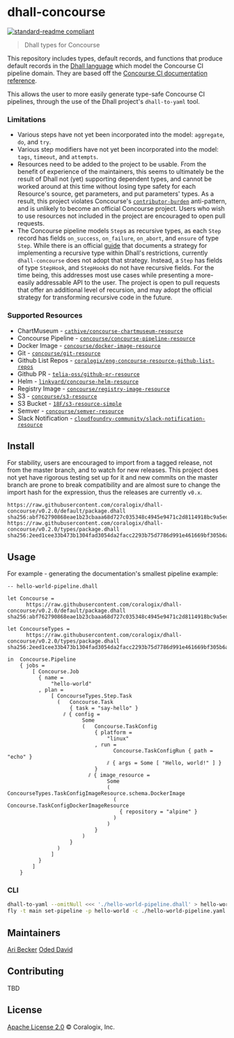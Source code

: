 # dhall-concourse

[![standard-readme compliant](https://img.shields.io/badge/readme%20style-standard-brightgreen.svg?style=flat-square)](https://github.com/RichardLitt/standard-readme)

> Dhall types for Concourse

This repository includes types, default records, and functions that produce default records in the [Dhall language](https://github.com/dhall-lang/dhall-lang) which model the Concourse CI pipeline domain. They are based off the [Concourse CI documentation reference](https://concourse-ci.org/pipelines.html).

This allows the user to more easily generate type-safe Concourse CI pipelines, through the use of the Dhall project's `dhall-to-yaml` tool.

### Limitations
* Various steps have not yet been incorporated into the model: `aggregate`, `do`, and `try`.
* Various step modifiers have not yet been incorporated into the model: `tags`, `timeout`, and `attempts`.
* Resources need to be added to the project to be usable. From the benefit of experience of the maintainers, this seems to ultimately be the result of Dhall not (yet) supporting dependent types, and cannot be worked around at this time without losing type safety for each Resource's source, get parameters, and put parameters' types. As a result, this project violates Concourse's [`contributor-burden`](https://github.com/concourse/concourse/wiki/Anti-Patterns#contributor-burden) anti-pattern, and is unlikely to become an official Concourse project. Users who wish to use resources not included in the project are encouraged to open pull requests.
* The Concourse pipeline models `Step`s as recursive types, as each `Step` record has fields `on_success`, `on_failure`, `on_abort`, and `ensure` of type `Step`. While there is an official [guide](https://github.com/dhall-lang/dhall-lang/wiki/How-to-translate-recursive-code-to-Dhall) that documents a strategy for implementing a recursive type within Dhall's restrictions, currently `dhall-concourse` does not adopt that strategy. Instead, a `Step` has fields of type `StepHook`, and `StepHook`s do not have recursive fields. For the time being, this addresses most use cases while presenting a more-easily addressable API to the user. The project is open to pull requests that offer an additional level of recursion, and may adopt the official strategy for transforming recursive code in the future.

### Supported Resources
* ChartMuseum - [`cathive/concourse-chartmuseum-resource`](https://github.com/cathive/concourse-chartmuseum-resource)
* Concourse Pipeline - [`concourse/concourse-pipeline-resource`](https://github.com/concourse/concourse-pipeline-resource)
* Docker Image - [`concourse/docker-image-resource`](https://github.com/concourse/docker-image-resource)
* Git - [`concourse/git-resource`](https://github.com/concourse/git-resource)
* Github List Repos - [`coralogix/eng-concourse-resource-github-list-repos`](https://github.com/coralogix/eng-concourse-resource-github-list-repos)
* Github PR - [`telia-oss/github-pr-resource`](https://github.com/telia-oss/github-pr-resource)
* Helm - [`linkyard/concourse-helm-resource`](https://github.com/linkyard/concourse-helm-resource)
* Registry Image - [`concourse/registry-image-resource`](https://github.com/concourse/registry-image-resource)
* S3 - [`concourse/s3-resource`](https://github.com/concourse/s3-resource)
* S3 Bucket - [`18F/s3-resource-simple`](https://github.com/18F/s3-resource-simple)
* Semver - [`concourse/semver-resource`](https://github.com/concourse/semver-resource)
* Slack Notification - [`cloudfoundry-community/slack-notification-resource`](https://github.com/cloudfoundry-community/slack-notification-resource)

## Install
For stability, users are encouraged to import from a tagged release, not from the master branch, and to watch for new releases. This project does not yet have rigorous testing set up for it and new commits on the master branch are prone to break compatibility and are almost sure to change the import hash for the expression, thus the releases are currently `v0.x`.
```
https://raw.githubusercontent.com/coralogix/dhall-concourse/v0.2.0/default/package.dhall sha256:abf762790868eae1b23cbaaa68d727c035348c4945e9471c2d8114918bc9a5ed
https://raw.githubusercontent.com/coralogix/dhall-concourse/v0.2.0/types/package.dhall sha256:2eed1cee33b473b1304fad3054da2facc2293b75d7786d991e461669bf305b6a
```

## Usage
For example - generating the documentation's smallest pipeline example:
```dhall
-- hello-world-pipeline.dhall

let Concourse =
      https://raw.githubusercontent.com/coralogix/dhall-concourse/v0.2.0/default/package.dhall sha256:abf762790868eae1b23cbaaa68d727c035348c4945e9471c2d8114918bc9a5ed

let ConcourseTypes =
      https://raw.githubusercontent.com/coralogix/dhall-concourse/v0.2.0/types/package.dhall sha256:2eed1cee33b473b1304fad3054da2facc2293b75d7786d991e461669bf305b6a

in  Concourse.Pipeline
    { jobs =
        [ Concourse.Job
          { name =
              "hello-world"
          , plan =
              [ ConcourseTypes.Step.Task
                (   Concourse.Task
                    { task = "say-hello" }
                  ⫽ { config =
                        Some
                        (   Concourse.TaskConfig
                            { platform =
                                "linux"
                            , run =
                                  Concourse.TaskConfigRun { path = "echo" }
                                ⫽ { args = Some [ "Hello, world!" ] }
                            }
                          ⫽ { image_resource =
                                Some
                                ( ConcourseTypes.TaskConfigImageResource.schema.DockerImage
                                  ( Concourse.TaskConfigDockerImageResource
                                    { repository = "alpine" }
                                  )
                                )
                            }
                        )
                    }
                )
              ]
          }
        ]
    }
```
### CLI
```bash
dhall-to-yaml --omitNull <<< './hello-world-pipeline.dhall' > hello-world-pipeline.yaml
fly -t main set-pipeline -p hello-world -c ./hello-world-pipeline.yaml 
```

## Maintainers
[Ari Becker](https://github.com/ari-becker)
[Oded David](https://github.com/oded-dd)

## Contributing
TBD

## License
[Apache License 2.0](https://www.apache.org/licenses/LICENSE-2.0) © Coralogix, Inc.